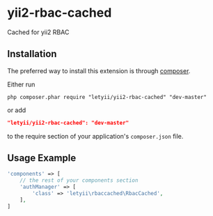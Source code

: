yii2-rbac-cached
================
Cached for yii2 RBAC

## Installation
The preferred way to install this extension is through [composer](http://getcomposer.org/download/).

Either run

```
php composer.phar require "letyii/yii2-rbac-cached" "dev-master"
```
or add

```json
"letyii/yii2-rbac-cached": "dev-master"
```

to the require section of your application's `composer.json` file.

## Usage Example
~~~php
'components' => [
    // the rest of your components section
    'authManager' => [
        'class' => 'letyii\rbaccached\RbacCached',
    ],
]
~~~
